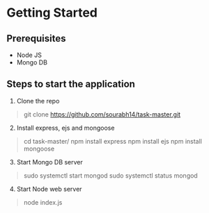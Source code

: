 # Getting Started
## Prerequisites
- Node JS
- Mongo DB

## Steps to start the application
1. Clone the repo
> git clone https://github.com/sourabh14/task-master.git
2. Install express, ejs and mongoose
> cd task-master/
> npm install express
> npm install ejs
> npm install mongoose
3. Start Mongo DB server
> sudo systemctl start mongod
> sudo systemctl status mongod
4. Start Node web server
> node index.js
